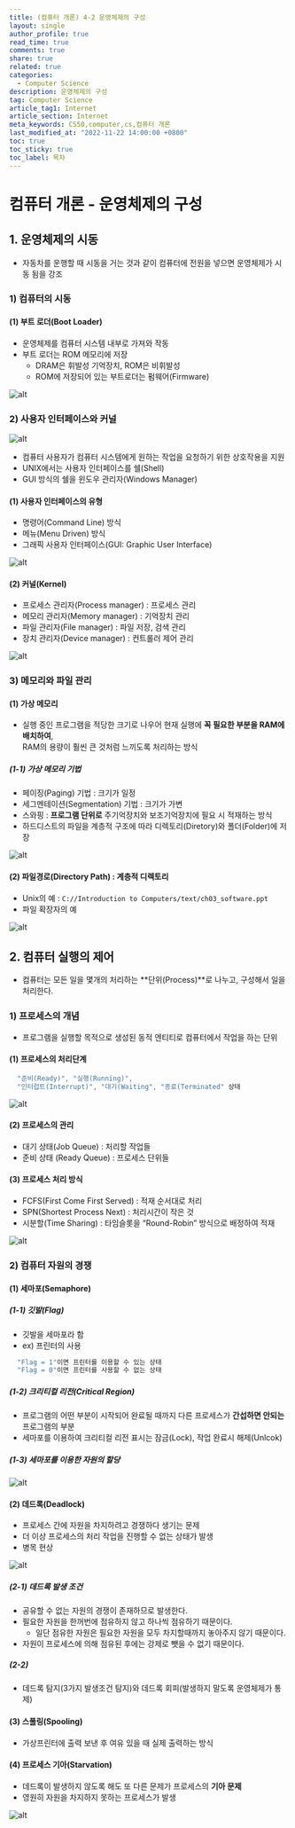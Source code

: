 ```yaml
---
title: (컴퓨터 개론) 4-2 운영체제의 구성
layout: single
author_profile: true
read_time: true
comments: true
share: true
related: true
categories:
  - Computer Science
description: 운영체제의 구성
tag: Computer Science
article_tag1: Internet
article_section: Internet
meta_keywords: CS50,computer,cs,컴퓨터 개론
last_modified_at: "2022-11-22 14:00:00 +0800"
toc: true
toc_sticky: true
toc_label: 목차
---
```


# 컴퓨터 개론 - 운영체제의 구성

## 1. 운영체제의 시동

- 자동차를 운행할 때 시동을 거는 것과 같이 컴퓨터에 전원을 넣으면 운영체제가 시동 됨을 강조

### 1) 컴퓨터의 시동

#### (1) 부트 로더(Boot Loader)

- 운영체제를 컴퓨터 시스템 내부로 가져와 작동
- 부트 로더는 ROM 메모리에 저장
  - DRAM은 휘발성 기억장치, ROM은 비휘발성
  - ROM에 저장되어 있는 부트로더는 펌웨어(Firmware)

![alt](/assets/images/post/ComputerStudy/147.png)

### 2) 사용자 인터페이스와 커널

![alt](/assets/images/post/ComputerStudy/148.png)

- 컴퓨터 사용자가 컴퓨터 시스템에게 원하는 작업을 요청하기 위한 상호작용을 지원
- UNIX에서는 사용자 인터페이스를 쉘(Shell)
- GUI 방식의 쉘을 윈도우 관리자(Windows Manager)

#### (1) 사용자 인터페이스의 유형

- 명령어(Command Line) 방식
- 메뉴(Menu Driven) 방식
- 그래픽 사용자 인터페이스(GUI: Graphic User Interface)

![alt](/assets/images/post/ComputerStudy/149.png)

#### (2) 커널(Kernel)

- 프로세스 관리자(Process manager) : 프로세스 관리
- 메모리 관리자(Memory manager) : 기억장치 관리
- 파일 관리자(File manager) : 파일 저장, 검색 관리
- 장치 관리자(Device manager) : 컨트롤러 제어 관리

![alt](/assets/images/post/ComputerStudy/150.png)

### 3) 메모리와 파일 관리

#### (1) 가상 메모리

- 실행 중인 프로그램을 적당한 크기로 나우어 현재 실행에 **꼭 필요한 부분을 RAM에 배치하여**,  
  RAM의 용량이 훨씬 큰 것처럼 느끼도록 처리하는 방식

##### (1-1) 가상 메모리 기법

- 페이징(Paging) 기법 : 크기가 일정
- 세그멘테이션(Segmentation) 기법 : 크기가 가변
- 스와핑 : **프로그램 단위로** 주기억장치와 보조기억장치에 필요 시 적재하는 방식
- 하드디스트의 파일을 계층적 구조에 따라 디렉토리(Diretory)와 폴더(Folder)에 저장

![alt](/assets/images/post/ComputerStudy/151.png)

#### (2) 파일경로(Directory Path) : 계층적 디렉토리

- Unix의 예 : `C://Introduction to Computers/text/ch03_software.ppt`
- 파일 확장자의 예

![alt](/assets/images/post/ComputerStudy/152.png)

## 2. 컴퓨터 실행의 제어

- 컴퓨터는 모든 일을 몇개의 처리하는 **단위(Process)**로 나누고, 구성해서 일을 처리한다.

### 1) 프로세스의 개념

- 프로그램을 실행할 목적으로 생성된 동적 엔티티로 컴퓨터에서 작업을 하는 단위

#### (1) 프로세스의 처리단계

```c
  "준비(Ready)", "실행(Running)",
  "인터럽트(Interrupt)", "대기(Waiting", "종료(Terminated" 상태
```

![alt](/assets/images/post/ComputerStudy/153.png)

#### (2) 프로세스의 관리

- 대기 상태(Job Queue) : 처리할 작업들
- 준비 상태 (Ready Queue) : 프로세스 단위들

#### (3) 프로세스 처리 방식

- FCFS(First Come First Served) : 적재 순서대로 처리
- SPN(Shortest Process Next) : 처리시간이 작은 것
- 시분할(Time Sharing) : 타임슬롯을 “Round-Robin” 방식으로 배정하여 적재

![alt](/assets/images/post/ComputerStudy/154.png)

### 2) 컴퓨터 자원의 경쟁

#### (1) 세마포(Semaphore)

##### (1-1) 깃발(Flag)

- 깃발을 세마포라 함
- ex) 프린터의 사용

```c
  "Flag = 1"이면 프린터를 이용할 수 있는 상태
  "Flag = 0"이면 프린터를 사용할 수 없는 상태
```

##### (1-2) 크리티컬 리전(Critical Region)

- 프로그램의 어떤 부분이 시작되어 완료될 때까지 다른 프로세스가 **간섭하면 안되는** 프로그램의 부분
- 세마포를 이용하여 크리티컬 리전 표시는 잠금(Lock), 작업 완료시 해제(Unlcok)

##### (1-3) 세마포를 이용한 자원의 할당

![alt](/assets/images/post/ComputerStudy/155.png)

#### (2) 데드록(Deadlock)

- 프로세스 간에 자원을 차지하려고 경쟁하다 생기는 문제
- 더 이상 프로세스의 처리 작업을 진행할 수 없는 상태가 발생
- 병목 현상

![alt](/assets/images/post/ComputerStudy/156.png)

##### (2-1) 데드록 발생 조건

- 공유할 수 없는 자원의 경쟁이 존재하므로 발생한다.
- 필요한 자원을 한꺼번에 점유하지 않고 하나씩 점유하기 때문이다.
  - 일단 점유한 자원은 필요한 자원을 모두 차지할때까지 놓아주지 않기 때문이다.
- 자원이 프로세스에 의해 점유된 후에는 강제로 뺏을 수 없기 때문이다.

##### (2-2)

- 데드록 탐지(3가지 발생조건 탐지)와 데드록 회피(발생하지 말도록 운영체제가 통제)

#### (3) 스풀링(Spooling)

- 가상프린터에 출력 보낸 후 여유 있을 때 실제 출력하는 방식

#### (4) 프로세스 기아(Starvation)

- 데드록이 발생하지 않도록 해도 또 다른 문제가 프로세스의 **기아 문제**
- 영원히 자원을 차지하지 못하는 프로세스가 발생

![alt](/assets/images/post/ComputerStudy/157.png)
